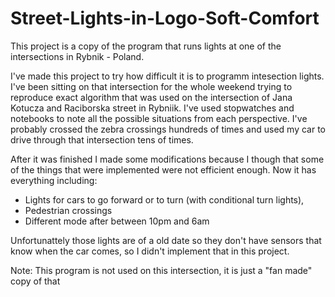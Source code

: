 # Street-Lights-in-Logo-Soft-Comfort
This project is a copy of the program that runs lights at one of the intersections in Rybnik - Poland.

I've made this project to try how difficult it is to programm intesection lights. I've been sitting on that intersection for the whole weekend trying to reproduce exact algorithm that was used on the intersection of Jana Kotucza and Raciborska street in Rybniik.
I've used stopwatches and notebooks to note all the possible situations from each perspective. I've probably crossed the zebra crossings hundreds of times and used my car to drive through that intersection tens of times.

After it was finished I made some modifications because I though that some of the things that were implemented were not efficient enough.
Now it has everything including:
- Lights for cars to go forward or to turn (with conditional turn lights),
- Pedestrian crossings
- Different mode after between 10pm and 6am

Unfortunattely those lights are of a old date so they don't have sensors that know when the car comes, so I didn't implement that in this project.

Note: This program is not used on this intersection, it is just a "fan made" copy of that
